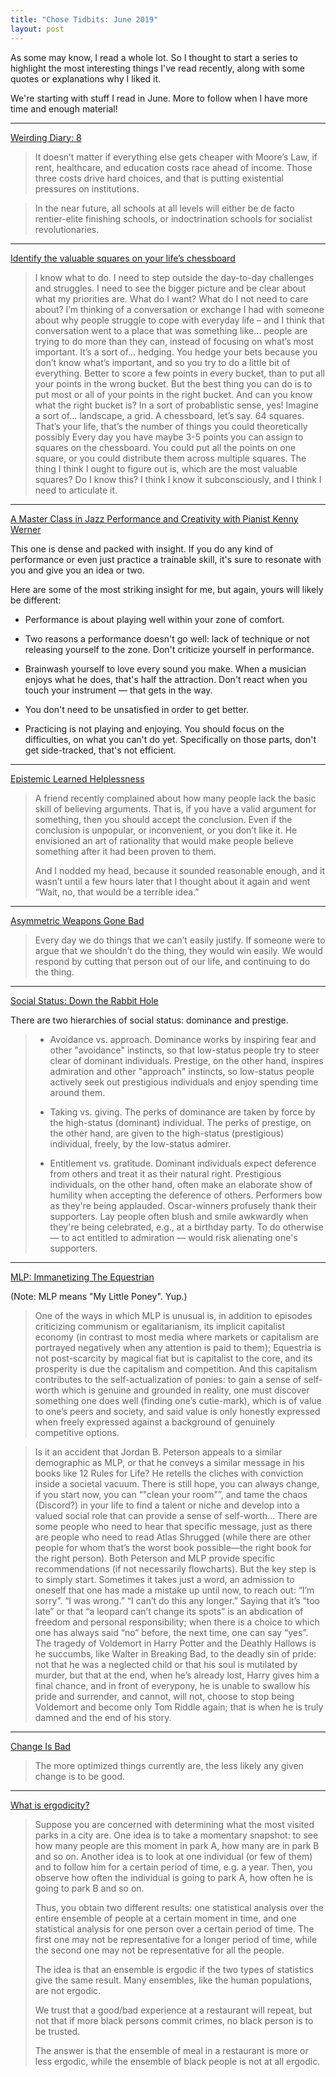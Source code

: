 ```yaml
---
title: "Chose Tidbits: June 2019"
layout: post
---
```


As some may know, I read a whole lot. So I thought to start a series to
highlight the most interesting things I've read recently, along with some quotes
or explanations why I liked it.

We're starting with stuff I read in June. More to follow when I have more time
and enough material!

--------------------------------------------------------------------------------

[Weirding Diary: 8][weirding]

[weirding]: https://www.ribbonfarm.com/2019/05/27/weirding-diary-8/

> It doesn’t matter if everything else gets cheaper with Moore’s Law, if rent,
> healthcare, and education costs race ahead of income. Those three costs drive
> hard choices, and that is putting existential pressures on institutions.

<!-- -->

> In the near future, all schools at all levels will either be de facto
> rentier-elite finishing schools, or indoctrination schools for socialist
> revolutionaries.

--------------------------------------------------------------------------------

[Identify the valuable squares on your life’s chessboard][visakanv]

[visakanv]: http://visakanv.com/1000/0764-identify-the-valuable-squares-on-your-lifes-chessboard/

> I know what to do. I need to step outside the day-to-day challenges and
> struggles. I need to see the bigger picture and be clear about what my
> priorities are. What do I want? What do I not need to care about? I’m thinking
> of a conversation or exchange I had with someone about why people struggle to
> cope with everyday life – and I think that conversation went to a place that
> was something like… people are trying to do more than they can, instead of
> focusing on what’s most important. It’s a sort of… hedging. You hedge your
> bets because you don’t know what’s important, and so you try to do a little
> bit of everything. Better to score a few points in every bucket, than to put
> all your points in the wrong bucket. But the best thing you can do is to put
> most or all of your points in the right bucket. And can you know what the
> right bucket is? In a sort of probablistic sense, yes! Imagine a sort of…
> landscape, a grid. A chessboard, let’s say. 64 squares. That’s your life,
> that’s the number of things you could theoretically possibly Every day you
> have maybe 3-5 points you can assign to squares on the chessboard. You could
> put all the points on one square, or you could distribute them across multiple
> squares. The thing I think I ought to figure out is, which are the most
> valuable squares? Do I know this? I think I know it subconsciously, and I
> think I need to articulate it.

--------------------------------------------------------------------------------

[A Master Class in Jazz Performance and Creativity with Pianist Kenny
Werner][jazz]

[jazz]: https://www.youtube.com/watch?v=Un3p614XExc

This one is dense and packed with insight. If you do any kind of performance or
even just practice a trainable skill, it's sure to resonate with you and give
you an idea or two.

Here are some of the most striking insight for me, but again, yours will likely
be different:

- Performance is about playing well within your zone of comfort.

- Two reasons a performance doesn't go well: lack of technique or not releasing
  yourself to the zone. Don't criticize yourself in performance.

- Brainwash yourself to love every sound you make. When a musician enjoys what
  he does, that's half the attraction. Don't react when you touch your
  instrument — that gets in the way.

- You don't need to be unsatisfied in order to get better.

- Practicing is not playing and enjoying. You should focus on the difficulties,
  on what you can't do yet. Specifically on those parts, don't get side-tracked,
  that's not efficient.

--------------------------------------------------------------------------------

[Epistemic Learned Helplessness][helpless]

[helpless]: https://slatestarcodex.com/2019/06/03/repost-epistemic-learned-helplessness/

> A friend recently complained about how many people lack the basic skill of
> believing arguments. That is, if you have a valid argument for something, then
> you should accept the conclusion. Even if the conclusion is unpopular, or
> inconvenient, or you don’t like it. He envisioned an art of rationality that
> would make people believe something after it had been proven to them.
>
> And I nodded my head, because it sounded reasonable enough, and it wasn’t
> until a few hours later that I thought about it again and went “Wait, no, that
> would be a terrible idea.”

--------------------------------------------------------------------------------

[Asymmetric Weapons Gone Bad][asymmetric]

[asymmetric]: https://slatestarcodex.com/2019/06/06/asymmetric-weapons-gone-bad/

> Every day we do things that we can’t easily justify. If someone were to argue
> that we shouldn’t do the thing, they would win easily. We would respond by
> cutting that person out of our life, and continuing to do the thing.

--------------------------------------------------------------------------------

[Social Status: Down the Rabbit Hole][status]

[status]: https://meltingasphalt.com/social-status-down-the-rabbit-hole/

There are two hierarchies of social status: dominance and prestige.

> - Avoidance vs. approach. Dominance works by inspiring fear and other
>   "avoidance" instincts, so that low-status people try to steer clear of
>   dominant individuals. Prestige, on the other hand, inspires admiration and
>   other "approach" instincts, so low-status people actively seek out
>   prestigious individuals and enjoy spending time around them.
> 
> - Taking vs. giving. The perks of dominance are taken by force by the
>   high-status (dominant) individual. The perks of prestige, on the other hand,
>   are given to the high-status (prestigious) individual, freely, by the
>   low-status admirer.
> 
> - Entitlement vs. gratitude. Dominant individuals expect deference from others
>   and treat it as their natural right. Prestigious individuals, on the other
>   hand, often make an elaborate show of humility when accepting the deference
>   of others. Performers bow as they're being applauded. Oscar-winners
>   profusely thank their supporters. Lay people often blush and smile awkwardly
>   when they're being celebrated, e.g., at a birthday party. To do otherwise —
>   to act entitled to admiration — would risk alienating one's supporters.

--------------------------------------------------------------------------------

[MLP: Immanetizing The Equestrian][mlp]

[mlp]: https://www.gwern.net/MLP

(Note: MLP means "My Little Poney". Yup.)

> One of the ways in which MLP is unusual is, in addition to episodes
> criticizing communism or egalitarianism, its implicit capitalist economy (in
> contrast to most media where markets or capitalism are portrayed negatively
> when any attention is paid to them); Equestria is not post-scarcity by magical
> fiat but is capitalist to the core, and its prosperity is due the capitalism
> and competition. And this capitalism contributes to the self-actualization of
> ponies: to gain a sense of self-worth which is genuine and grounded in
> reality, one must discover something one does well (finding one’s cutie-mark),
> which is of value to one’s peers and society, and said value is only honestly
> expressed when freely expressed against a background of genuinely competitive
> options.

<!-- -->

> Is it an accident that Jordan B. Peterson appeals to a similar demographic as
> MLP, or that he conveys a similar message in his books like 12 Rules for Life?
> He retells the cliches with conviction inside a societal vacuum. There is
> still hope, you can always change, if you start now, you can “"clean your
> room"”, and tame the chaos (Discord?) in your life to find a talent or niche
> and develop into a valued social role that can provide a sense of self-worth…
> There are some people who need to hear that specific message, just as there
> are people who need to read Atlas Shrugged (while there are other people for
> whom that’s the worst book possible—the right book for the right person). Both
> Peterson and MLP provide specific recommendations (if not necessarily
> flowcharts). But the key step is to simply start. Sometimes it takes just a
> word, an admission to oneself that one has made a mistake up until now, to
> reach out: “I’m sorry”. “I was wrong.” “I can’t do this any longer.” Saying
> that it’s “too late” or that “a leopard can’t change its spots” is an
> abdication of freedom and personal responsibility; when there is a choice to
> which one has always said “no” before, the next time, one can say “yes”. The
> tragedy of Voldemort in Harry Potter and the Deathly Hallows is he succumbs,
> like Walter in Breaking Bad, to the deadly sin of pride: not that he was a
> neglected child or that his soul is mutilated by murder, but that at the end,
> when he’s already lost, Harry gives him a final chance, and in front of
> everypony, he is unable to swallow his pride and surrender, and cannot, will
> not, choose to stop being Voldemort and become only Tom Riddle again; that is
> when he is truly damned and the end of his story.

--------------------------------------------------------------------------------

[Change Is Bad][change]

[change]: https://thezvi.wordpress.com/2017/07/20/change-is-bad/

> The more optimized things currently are, the less likely any given change is
> to be good.

--------------------------------------------------------------------------------

[What is ergodicity?][ergodicity]

[ergodicity]: https://larspsyll.wordpress.com/2016/11/23/what-is-ergodicity-2/

> Suppose you are concerned with determining what the most visited parks in a
> city are. One idea is to take a momentary snapshot: to see how many people are
> this moment in park A, how many are in park B and so on. Another idea is to
> look at one individual (or few of them) and to follow him for a certain period
> of time, e.g. a year. Then, you observe how often the individual is going to
> park A, how often he is going to park B and so on.
> 
> Thus, you obtain two different results: one statistical analysis over the
> entire ensemble of people at a certain moment in time, and one statistical
> analysis for one person over a certain period of time. The first one may not
> be representative for a longer period of time, while the second one may not be
> representative for all the people.
> 
> The idea is that an ensemble is ergodic if the two types of statistics give
> the same result. Many ensembles, like the human populations, are not ergodic.
> 
> We trust that a good/bad experience at a restaurant will repeat, but not that
> if more black persons commit crimes, no black person is to be trusted.
> 
> The answer is that the ensemble of meal in a restaurant is more or less
> ergodic, while the ensemble of black people is not at all ergodic.
